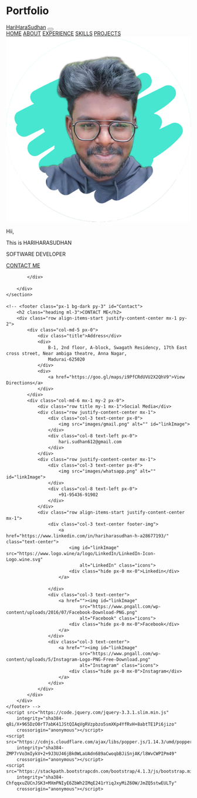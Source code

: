 # Portfolio
<!DOCTYPE html>
<html lang="en">

<head>
    <meta charset="UTF-8">
    <meta http-equiv="X-UA-Compatible" content="IE=edge">
    <meta name="viewport" content="width=device-width, initial-scale=1.0">
    <title>Portfolio | HariHaraSudhan H</title>
    <link rel="preconnect" href="https://fonts.googleapis.com">
    <link rel="preconnect" href="https://fonts.gstatic.com" crossorigin>
    <link href="https://fonts.googleapis.com/css2?family=Suez+One&display=swap" rel="stylesheet">
    <link href="https://fonts.googleapis.com/css2?family=Mitr:wght@300&display=swap" rel="stylesheet">
    <link href="https://fonts.googleapis.com/css2?family=Jua&display=swap" rel="stylesheet">
    <link href="https://fonts.googleapis.com/css2?family=Ubuntu:wght@300&display=swap" rel="stylesheet">
    <link href="https://fonts.googleapis.com/css2?family=Patrick+Hand&display=swap" rel="stylesheet">
    <link rel="stylesheet" href="https://stackpath.bootstrapcdn.com/bootstrap/4.1.3/css/bootstrap.min.css"
        integrity="sha384-MCw98/SFnGE8fJT3GXwEOngsV7Zt27NXFoaoApmYm81iuXoPkFOJwJ8ERdknLPMO" crossorigin="anonymous">
    <link href="https://fonts.googleapis.com/css2?family=Pacifico&display=swap" rel="stylesheet">
    <link rel="stylesheet" href="style.css">
</head>

<body>
    <nav class="navbar navbar-dark navbar-expand-lg fixed-top bg-dark " id="mainNavBar">
        <a href="" class="navbar-brand">HariHaraSudhan</a>
        <button class="navbar-toggler" data-toggle="collapse" data-target="#navLinks">
            <span class="navbar-toggler-icon"></span>
        </button>
        <div class="collapse navbar-collapse" id="navLinks">
            <div class="navbar-nav">
                <a href="Home.html" class="nav-item nav-link">HOME</a>
                <a href="about.html" class="nav-item nav-link">ABOUT</a>
                <a href="experience.html" class="nav-item nav-link">EXPERIENCE</a>
                <a href="skills.html" class="nav-item nav-link">SKILLS</a>
                <a href="projects.html" class="nav-item nav-link">PROJECTS</a>
                <!-- <a href="contact.html" class="nav-item nav-link">CONTACT</a> -->
            </div>
        </div>
    </nav>
    <section class="container-fluid float-top bg-gradient justify-content-center mx-0 py-5 px-0 my-5">
        <div class="row align-items-center justify-content-center mx-1">
            <!-- <div class="mx-0 my-0">
                <img src="images/3.png" alt="" class="">
            </div> -->
            <div class="col-7 col-md-6  text-center px-0 py-4">
                <img class="img-fluid rounded-circle shadow pro-pic" src="images/profile-pic.png" alt="">
            </div>
            <div class="col-7 col-md-6 px-0">
                <div class="justify-content-center">
                    <p class="text-center">Hii,</p>
                    <p class="text-center d-block">This is <span class="d-block"> HARIHARASUDHAN</span>
                    </p>
                    <div class="align-self-center role my-2 mx-md-5 mx-2 bg-dark  shadow-lg px-2 mx-4">
                        <p class="text-center my-2 mx-3"> SOFTWARE DEVELOPER</p>
                    </div>
                    <div class=" row contact text-center my-5 mx-1">
                        <a href="contact.html" class="rounded shadow px-2">CONTACT ME</a>
                    </div>
                </div>

            </div>

        </div>
    </section>
    
    <!-- <footer class="px-1 bg-dark py-3" id="Contact">
        <h2 class="heading ml-3">CONTACT ME</h2>
        <div class="row align-items-start justify-content-center mx-1 py-2">
            <div class="col-md-5 px-0">
                <div class="title">Address</div>
                <div>
                    B-1, 2nd floor, A-block, Swagath Residency, 17th East cross street, Near ambiga theatre, Anna Nagar,
                    Madurai-625020
                </div>
                <div>
                    <a href="https://goo.gl/maps/i9PfCRdUVU2X2QhV9">View Directions</a>
                </div>
            </div>
            <div class="col-md-6 mx-1 my-2 px-0">
                <div class="row title my-1 mx-1">Social Media</div>
                <div class="row justify-content-center mx-1">
                    <div class="col-3 text-center px-0">
                        <img src="images/gmail.png" alt="" id="linkImage">
                    </div>
                    <div class="col-8 text-left px-0">
                        hari.sudhan612@gmail.com
                    </div>
                </div>
                <div class="row justify-content-center mx-1">
                    <div class="col-3 text-center px-0">
                        <img src="images/whatsapp.png" alt="" id="linkImage">
                    </div>
                    <div class="col-8 text-left px-0">
                        +91-95436-91902
                    </div>
                </div>
                <div class="row align-items-start justify-content-center mx-1">
                    <div class="col-3 text-center footer-img">
                        <a href="https://www.linkedin.com/in/hariharasudhan-h-a28677193/" class="text-center">
                            <img id="linkImage" src="https://www.logo.wine/a/logo/LinkedIn/LinkedIn-Icon-Logo.wine.svg"
                                alt="LinkedIn" class="icons">
                            <div class="hide px-0 mx-0">Linkedin</div>
                        </a>

                    </div>
                    <div class="col-3 text-center">
                        <a href=""><img id="linkImage"
                                src="https://www.pngall.com/wp-content/uploads/2016/07/Facebook-Download-PNG.png"
                                alt="Facebook" class="icons">
                            <div class="hide px-0 mx-0">Facebook</div>
                        </a>
                    </div>
                    <div class="col-3 text-center">
                        <a href=""><img id="linkImage"
                                src="https://www.pngall.com/wp-content/uploads/5/Instagram-Logo-PNG-Free-Download.png"
                                alt="Instagram" class="icons">
                            <div class="hide px-0 mx-0">Instagram</div>
                        </a>
                    </div>
                </div>
            </div>
        </div>
    </footer> -->
    <script src="https://code.jquery.com/jquery-3.3.1.slim.min.js"
        integrity="sha384-q8i/X+965DzO0rT7abK41JStQIAqVgRVzpbzo5smXKp4YfRvH+8abtTE1Pi6jizo"
        crossorigin="anonymous"></script>
    <script src="https://cdnjs.cloudflare.com/ajax/libs/popper.js/1.14.3/umd/popper.min.js"
        integrity="sha384-ZMP7rVo3mIykV+2+9J3UJ46jBk0WLaUAdn689aCwoqbBJiSnjAK/l8WvCWPIPm49"
        crossorigin="anonymous"></script>
    <script src="https://stackpath.bootstrapcdn.com/bootstrap/4.1.3/js/bootstrap.min.js"
        integrity="sha384-ChfqqxuZUCnJSK3+MXmPNIyE6ZbWh2IMqE241rYiqJxyMiZ6OW/JmZQ5stwEULTy"
        crossorigin="anonymous"></script>
</body>

</html>
